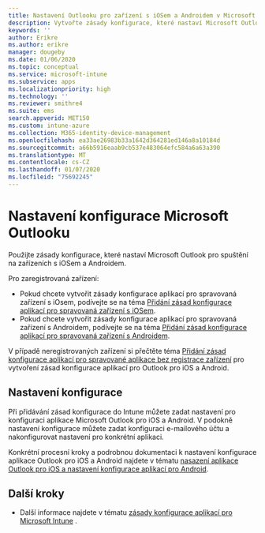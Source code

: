 ```yaml
---
title: Nastavení Outlooku pro zařízení s iOSem a Androidem v Microsoft Intune
description: Vytvořte zásady konfigurace, které nastaví Microsoft Outlook pro spuštění na zařízeních s iOSem a Androidem.
keywords: ''
author: Erikre
ms.author: erikre
manager: dougeby
ms.date: 01/06/2020
ms.topic: conceptual
ms.service: microsoft-intune
ms.subservice: apps
ms.localizationpriority: high
ms.technology: ''
ms.reviewer: smithre4
ms.suite: ems
search.appverid: MET150
ms.custom: intune-azure
ms.collection: M365-identity-device-management
ms.openlocfilehash: ea33ae26983b33a1642d364281ed146a8a10184d
ms.sourcegitcommit: a66b5916eaab9cb537e483064efc584a6a63a390
ms.translationtype: MT
ms.contentlocale: cs-CZ
ms.lasthandoff: 01/07/2020
ms.locfileid: "75692245"
---
```

# <a name="microsoft-outlook-configuration-settings"></a>Nastavení konfigurace Microsoft Outlooku 

Použijte zásady konfigurace, které nastaví Microsoft Outlook pro spuštění na zařízeních s iOSem a Androidem. 

Pro zaregistrovaná zařízení:
- Pokud chcete vytvořit zásady konfigurace aplikací pro spravovaná zařízení s iOsem, podívejte se na téma [Přidání zásad konfigurace aplikací pro spravovaná zařízení s iOSem](app-configuration-policies-use-ios.md). 
- Pokud chcete vytvořit zásady konfigurace aplikací pro spravovaná zařízení s Androidem, podívejte se na téma [Přidání zásad konfigurace aplikací pro spravovaná zařízení s Androidem](app-configuration-policies-use-android.md). 

V případě neregistrovaných zařízení si přečtěte téma [Přidání zásad konfigurace aplikací pro spravované aplikace bez registrace zařízení](app-configuration-policies-managed-app.md) pro vytvoření zásad konfigurace aplikací pro Outlook pro iOS a Android.

## <a name="configuration-settings"></a>Nastavení konfigurace

Při přidávání zásad konfigurace do Intune můžete zadat nastavení pro konfiguraci aplikace Microsoft Outlook pro iOS a Android. V podokně nastavení konfigurace můžete zadat konfiguraci e-mailového účtu a nakonfigurovat nastavení pro konkrétní aplikaci.

Konkrétní procesní kroky a podrobnou dokumentaci k nastavení konfigurace aplikace Outlook pro iOS a Android najdete v tématu [nasazení aplikace Outlook pro iOS a nastavení konfigurace aplikací pro Android](https://docs.microsoft.com/exchange/clients-and-mobile-in-exchange-online/outlook-for-ios-and-android/outlook-for-ios-and-android-configuration-with-microsoft-intune).

## <a name="next-steps"></a>Další kroky

- Další informace najdete v tématu [zásady konfigurace aplikací pro Microsoft Intune](app-configuration-policies-overview.md) .
